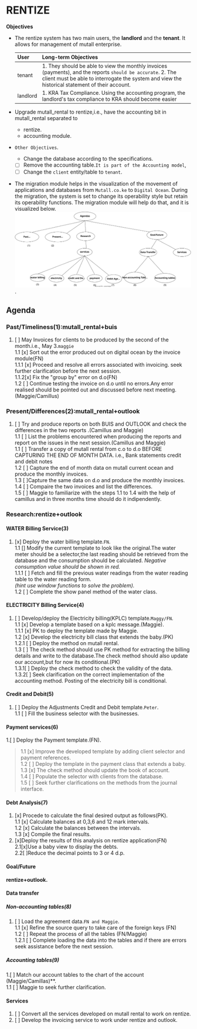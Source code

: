 # RENTIZE
**Objectives**

- The rentize system has two main users, the **landlord** and the **tenant**. It allows for management of
    mutall enterprise.

    | User     | Long-term Objectives                                                           |
    | -------- | -------------------------------------------------------------------------------------------------------------------------------------------------------------------------------------------------------------- |
    | tenant   | 1. They should be able to view the monthly invoices (payments), and the reports `should be accurate`. 2. The client must be able to interrogate the system and view the historical statement of their account. |
    | landlord | 1. KRA Tax Compliance. Using the accounting program, the landlord's tax compliance to KRA should become easier                                                                                                 |

- Upgrade mutall_rental to rentize,i.e., have the accounting bit in mutall_rental separated to
  - rentize.
  - accounting module.
- `Other Objectives`.  
  - Change the database according to the specifications.
  - [ ] Remove the accounting table.`It is part of the Accounting model`,
  - [ ] Change the `client` entity/table to `tenant`.

- The migration module helps in the visualization of the movement of applications and databases from `Mutall.co.ke` to `Digital Ocean`.
  During the migration, the system is set to change its operability style but retain its operability functions.
  The migration module will help do that, and it is visualized below.
  ![migration_module](agendas.svg).

## Agenda

### Past/Timeliness(1):mutall_rental+buis

1. [ ] May Invoices for clients to be produced by the second of the month.i.e., May 3.`maggie`  
     1.1 [x] Sort out the error produced out on digital ocean by  the invoice module(FN)  
      1.1.1 [x] Proceed and resolve all errors associated with invoicing. seek further clarification before the next session.  
       1.1.2[x] Fix the "group by" error on d.o(FN)  
  1.2 [ ] Continue testing the invoice on d.o until no errors.Any error realised should be pointed out and discussed before next meeting.(Maggie/Camillus)

### Present/Differences(2):mutall_rental+outlook

1. [ ] Try and produce reports on both BUIS and OUTLOOK and check the differences in the two reports .(Camillus and Maggie)  
  1.1 [ ] List the problems encountered when producing the reports and report on the issues in the next session.(Camillus and Maggie)  
  1.1 [ ] Transfer a copy of mutall rental from c.o to d.o BEFORE CAPTURING THE END OF MONTH DATA.
  i.e., Bank statements credit and debit notes  
  1.2 [ ] Capture the end of month data on mutall current ocean and produce the monthly invoices.  
  1.3 [ ]Capture the same data on d.o and produce the monthly invoices.  
  1.4 [ ] Compaire the two invoices and list the differences.  
  1.5 [ ] Maggie to familiarize with the steps 1.1 to 1.4 with the help of camillus and in  three months time should do it indipendently.
  
### Research:rentize+outlook

#### WATER Billing Service(3)

1. [x] Deploy the water billing template.`FN`.  
    1.1 [] Modify the current template to look like the original.The water meter should be a selector,the last reading should be retrieved from the database and the consumption should be calculated.
    _Negative consumption value should be shown in red._  
    1.1.1 [ ] Fetch and fill the previous water readings from the water reading table to the water reading form.  
      _(hint use window functions to solve the problem)._  
    1.2 [ ] Complete the show panel method of the water class.

#### ELECTRICITY Billing Service(4)

1. [ ] Develop/deploy the Electricity billing(KPLC) template.`Maggy/FN`.  
  1.1 [x] Develop a template based on a kplc message.(Maggie).  
  1.1.1 [x] PK to deploy the template made by Maggie.  
    1.2 [x] Develop the electricity bill class that extends the baby.(PK)  
    1.2.1 [ ] Deploy the method on mutall rental.  
    1.3 [ ] The check method should use PK method for extracting the billing details and write to the database.The check method should also update our account,but for now its conditional.(PK)  
    1.3.1[ ] Deploy the check method to check the validity of the data.  
    1.3.2[ ] Seek clarification on the correct implementation of the accounting method.
    Posting of the electricity bill is conditional.

#### Credit and Debit(5)

1. [ ] Deploy the Adjustments Credit and Debit template.`Peter`.  
  1.1 [ ] Fill the business selector with the businesses.

#### Payment services(6)

1.[ ] Deploy the Payment template.(FN).
> 1.1 [x] Improve the developed template by adding client selector and payment references.  
> 1.2 [ ] Deploy the template in the payment class that extends a baby.  
> 1.3 [x] The check method should update the book of account.  
> 1.4 [ ] Populate the selector with clients from the database.  
> 1.5 [ ] Seek further clarifications on the methods from the journal interface.

#### Debt Analysis(7)

1. [x] Procede to calculate the final desired output as follows(PK).  
    1.1 [x] Calculate balances at 0,3,6 and 12 mark intervals.  
    1.2 [x] Calculate the balances between the intervals.  
    1.3 [x] Compile the final results.  
2. [x]Deploy the results of this analysis on rentize application(FN)  
   2.1[x]Use a baby view to display the debts.  
   2.2[ ]Reduce the decimal points to 3 or 4 d.p.  

#### Goal/Future

**rentize+outlook.**

#### Data transfer

##### Non-accounting tables(8)

1. [ ] Load the agreement data.`FN and Maggie`.  
  1.1 [x] Refine the source query to take care of the foreign keys (FN)  
  1.2 [ ] Repeat the process of all the tables (FN/Maggie)  
  1.2.1 [ ] Complete loading the data into the tables and if there are errors seek assistance before the next session.  

##### Accounting tables(9)

   1.[ ] Match our account tables to the chart of the account (Maggie/Camillas)**.  
  1.1 [ ] Maggie to seek further clarification.

#### Services

1. [ ] Convert all the services developed on mutall rental to work on rentize.  
2. [ ] Develop the invoicing service to work under rentize and outlook.  
